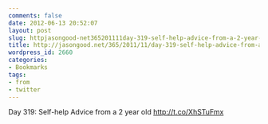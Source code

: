 ```yaml
---
comments: false
date: 2012-06-13 20:52:07
layout: post
slug: httpjasongood-net365201111day-319-self-help-advice-from-a-2-year-old
title: http://jasongood.net/365/2011/11/day-319-self-help-advice-from-a-2-year-old/
wordpress_id: 2660
categories:
- Bookmarks
tags:
- from
- twitter
---
```


Day 319: Self-help Advice from a 2 year old  http://t.co/XhSTuFmx
